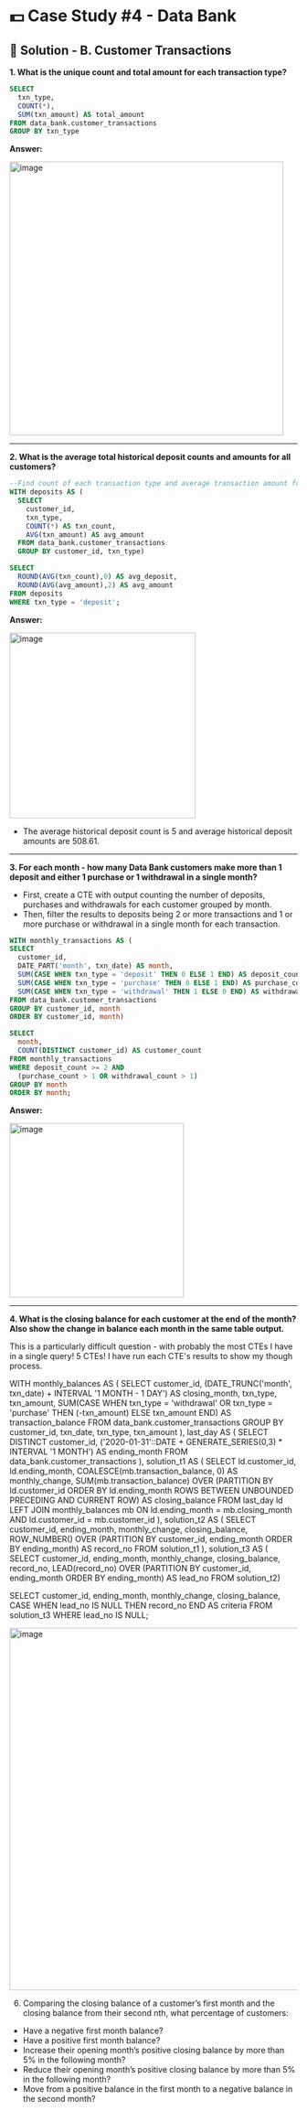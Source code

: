 # 💵 Case Study #4 - Data Bank

## 🏦 Solution - B. Customer Transactions

**1. What is the unique count and total amount for each transaction type?**

````sql
SELECT 
  txn_type, 
  COUNT(*), 
  SUM(txn_amount) AS total_amount
FROM data_bank.customer_transactions
GROUP BY txn_type
````

**Answer:**

<img width="479" alt="image" src="https://user-images.githubusercontent.com/81607668/130349158-acb36028-df02-472a-bd34-15856f93b2b8.png">

***

**2. What is the average total historical deposit counts and amounts for all customers?**

````sql
--Find count of each transaction type and average transaction amount for each customer
WITH deposits AS (
  SELECT 
    customer_id, 
    txn_type, 
    COUNT(*) AS txn_count, 
    AVG(txn_amount) AS avg_amount
  FROM data_bank.customer_transactions
  GROUP BY customer_id, txn_type)

SELECT 
  ROUND(AVG(txn_count),0) AS avg_deposit, 
  ROUND(AVG(avg_amount),2) AS avg_amount
FROM deposits
WHERE txn_type = 'deposit';
````
**Answer:**

<img width="325" alt="image" src="https://user-images.githubusercontent.com/81607668/130349626-97309a3e-790b-47a9-b9bf-32e7f6f078e7.png">

- The average historical deposit count is 5 and average historical deposit amounts are 508.61.

***

**3. For each month - how many Data Bank customers make more than 1 deposit and either 1 purchase or 1 withdrawal in a single month?**

- First, create a CTE with output counting the number of deposits, purchases and withdrawals for each customer grouped by month.
- Then, filter the results to deposits being 2 or more transactions and 1 or more purchase or withdrawal in a single month for each transaction.

````sql
WITH monthly_transactions AS (
SELECT 
  customer_id, 
  DATE_PART('month', txn_date) AS month,
  SUM(CASE WHEN txn_type = 'deposit' THEN 0 ELSE 1 END) AS deposit_count,
  SUM(CASE WHEN txn_type = 'purchase' THEN 0 ELSE 1 END) AS purchase_count,
  SUM(CASE WHEN txn_type = 'withdrawal' THEN 1 ELSE 0 END) AS withdrawal_count
FROM data_bank.customer_transactions
GROUP BY customer_id, month
ORDER BY customer_id, month)

SELECT
  month,
  COUNT(DISTINCT customer_id) AS customer_count
FROM monthly_transactions
WHERE deposit_count >= 2 AND 
  (purchase_count > 1 OR withdrawal_count > 1)
GROUP BY month
ORDER BY month;
````

**Answer:**

<img width="305" alt="image" src="https://user-images.githubusercontent.com/81607668/130412903-8b6686b4-c591-4154-be30-fa34e9e93e53.png">

***

**4. What is the closing balance for each customer at the end of the month? Also show the change in balance each month in the same table output.**

This is a particularly difficult question - with probably the most CTEs I have in a single query! 5 CTEs! I have run each CTE's results to show my though process. 

WITH monthly_balances AS (
SELECT 
  customer_id, 
  (DATE_TRUNC('month', txn_date) + INTERVAL '1 MONTH - 1 DAY') AS closing_month, 
  txn_type, 
  txn_amount,
  SUM(CASE WHEN txn_type = 'withdrawal' OR txn_type = 'purchase' THEN (-txn_amount)
    ELSE txn_amount END) AS transaction_balance
FROM data_bank.customer_transactions
GROUP BY customer_id, txn_date, txn_type, txn_amount
),
last_day AS (
SELECT
  DISTINCT customer_id,
  ('2020-01-31'::DATE + GENERATE_SERIES(0,3) * INTERVAL '1 MONTH') AS ending_month
FROM data_bank.customer_transactions
),
solution_t1 AS (
SELECT ld.customer_id, ld.ending_month,
  COALESCE(mb.transaction_balance, 0) AS monthly_change,
  SUM(mb.transaction_balance) OVER 
    (PARTITION BY ld.customer_id ORDER BY ld.ending_month
    ROWS BETWEEN UNBOUNDED PRECEDING AND CURRENT ROW)
    AS closing_balance
FROM last_day ld
LEFT JOIN monthly_balances mb
  ON ld.ending_month = mb.closing_month
  AND ld.customer_id = mb.customer_id
),
solution_t2 AS (
SELECT customer_id, ending_month, monthly_change, closing_balance,
  ROW_NUMBER() OVER (PARTITION BY customer_id, ending_month ORDER BY ending_month) AS record_no
FROM solution_t1
),
solution_t3 AS (
SELECT customer_id, ending_month, monthly_change, closing_balance, record_no,
  LEAD(record_no) OVER (PARTITION BY customer_id, ending_month ORDER BY ending_month) AS lead_no
FROM solution_t2)

SELECT customer_id, ending_month, monthly_change, closing_balance,
  CASE WHEN lead_no IS NULL THEN record_no END AS criteria
FROM solution_t3
WHERE lead_no IS NULL;

<img width="634" alt="image" src="https://user-images.githubusercontent.com/81607668/130431426-1882daec-8c93-4818-b041-943883aa21cb.png">


6. Comparing the closing balance of a customer’s first month and the closing balance from their second nth, what percentage of customers:
  - Have a negative first month balance?
  - Have a positive first month balance?
  - Increase their opening month’s positive closing balance by more than 5% in the following month?
  - Reduce their opening month’s positive closing balance by more than 5% in the following month?
  - Move from a positive balance in the first month to a negative balance in the second month?
